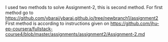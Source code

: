 I used two methods to solve Assignment-2, this is second method.
For first method go to https://github.com/ybarai/ybarai.github.io/tree/newbranch1/assignment2
 First method is according to instructions given on 
https://github.com/jhu-ep-coursera/fullstack-course4/blob/master/assignments/assignment2/Assignment-2.md